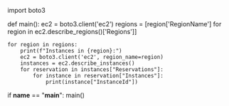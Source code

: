 import boto3

def main():
    ec2 = boto3.client('ec2')
    regions = [region['RegionName'] 
               for region in ec2.describe_regions()['Regions']]
    
    for region in regions:
        print(f"Instances in {region}:")
        ec2 = boto3.client('ec2', region_name=region)
        instances = ec2.describe_instances()
        for reservation in instances["Reservations"]:
            for instance in reservation["Instances"]:
                print(instance["InstanceId"])

if __name__ == "__main__":
    main()